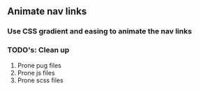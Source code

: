 ## Animate nav links

### Use CSS gradient and easing to animate the nav links

### TODO's: Clean up

1. Prone pug files
2. Prone js files
3. Prone scss files
